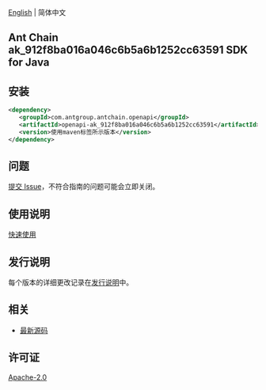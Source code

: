 [English](README.md) | 简体中文

## Ant Chain ak_912f8ba016a046c6b5a6b1252cc63591 SDK for Java

## 安装

```xml
<dependency>
   <groupId>com.antgroup.antchain.openapi</groupId>
   <artifactId>openapi-ak_912f8ba016a046c6b5a6b1252cc63591</artifactId>
   <version>使用maven标签所示版本</version>
</dependency>
```

## 问题

[提交 Issue](https://github.com/alipay/antchain-openapi-prod-sdk/issues/new)，不符合指南的问题可能会立即关闭。

## 使用说明

[快速使用](https://github.com/alipay/antchain-openapi-prod-sdk)

## 发行说明

每个版本的详细更改记录在[发行说明](./ChangeLog.txt)中。

## 相关

- [最新源码](https://github.com/alipay/antchain-openapi-prod-sdk/)

## 许可证

[Apache-2.0](http://www.apache.org/licenses/LICENSE-2.0)
